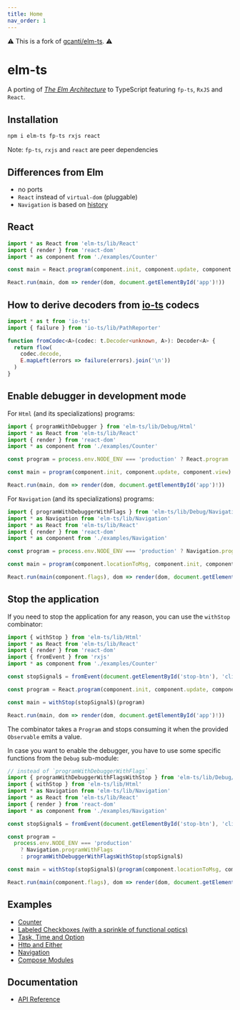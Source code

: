 ```yaml
---
title: Home
nav_order: 1
---
```


⚠️ This is a fork of [gcanti/elm-ts](https://github.com/gcanti/elm-ts). ⚠️

# elm-ts

A porting of [_The Elm Architecture_](https://guide.elm-lang.org/architecture/) to TypeScript featuring `fp-ts`, `RxJS` and `React`.

## Installation

```sh
npm i elm-ts fp-ts rxjs react
```

Note: `fp-ts`, `rxjs` and `react` are peer dependencies

## Differences from Elm

- no ports
- `React` instead of `virtual-dom` (pluggable)
- `Navigation` is based on [history](https://github.com/remix-run/history)

## React

```ts
import * as React from 'elm-ts/lib/React'
import { render } from 'react-dom'
import * as component from './examples/Counter'

const main = React.program(component.init, component.update, component.view)

React.run(main, dom => render(dom, document.getElementById('app')!))
```

## How to derive decoders from [io-ts](https://github.com/gcanti/io-ts) codecs

```ts
import * as t from 'io-ts'
import { failure } from 'io-ts/lib/PathReporter'

function fromCodec<A>(codec: t.Decoder<unknown, A>): Decoder<A> {
  return flow(
    codec.decode,
    E.mapLeft(errors => failure(errors).join('\n'))
  )
}
```

## Enable debugger in development mode

For `Html` (and its specializations) programs:

```ts
import { programWithDebugger } from 'elm-ts/lib/Debug/Html'
import * as React from 'elm-ts/lib/React'
import { render } from 'react-dom'
import * as component from './examples/Counter'

const program = process.env.NODE_ENV === 'production' ? React.program : programWithDebugger

const main = program(component.init, component.update, component.view)

React.run(main, dom => render(dom, document.getElementById('app')!))
```

For `Navigation` (and its specializations) programs:

```ts
import { programWithDebuggerWithFlags } from 'elm-ts/lib/Debug/Navigation'
import * as Navigation from 'elm-ts/lib/Navigation'
import * as React from 'elm-ts/lib/React'
import { render } from 'react-dom'
import * as component from './examples/Navigation'

const program = process.env.NODE_ENV === 'production' ? Navigation.programWithFlags : programWithDebuggerWithFlags

const main = program(component.locationToMsg, component.init, component.update, component.view)

React.run(main(component.flags), dom => render(dom, document.getElementById('app')!))
```

## Stop the application

If you need to stop the application for any reason, you can use the `withStop` combinator:

```ts
import { withStop } from 'elm-ts/lib/Html'
import * as React from 'elm-ts/lib/React'
import { render } from 'react-dom'
import { fromEvent } from 'rxjs'
import * as component from './examples/Counter'

const stopSignal$ = fromEvent(document.getElementById('stop-btn'), 'click')

const program = React.program(component.init, component.update, component.view)

const main = withStop(stopSignal$)(program)

React.run(main, dom => render(dom, document.getElementById('app')!))
```

The combinator takes a `Program` and stops consuming it when the provided `Observable` emits a value.

In case you want to enable the debugger, you have to use some specific functions from the `Debug` sub-module:

```ts
// instead of `programWithDebuggerWithFlags`
import { programWithDebuggerWithFlagsWithStop } from 'elm-ts/lib/Debug/Navigation'
import { withStop } from 'elm-ts/lib/Html'
import * as Navigation from 'elm-ts/lib/Navigation'
import * as React from 'elm-ts/lib/React'
import { render } from 'react-dom'
import * as component from './examples/Navigation'

const stopSignal$ = fromEvent(document.getElementById('stop-btn'), 'click')

const program =
  process.env.NODE_ENV === 'production'
    ? Navigation.programWithFlags
    : programWithDebuggerWithFlagsWithStop(stopSignal$)

const main = withStop(stopSignal$)(program(component.locationToMsg, component.init, component.update, component.view))

React.run(main(component.flags), dom => render(dom, document.getElementById('app')!))
```

## Examples

- [Counter](examples/Counter.tsx)
- [Labeled Checkboxes (with a sprinkle of functional optics)](examples/LabeledCheckboxes.tsx)
- [Task, Time and Option](examples/Task.tsx)
- [Http and Either](examples/Http.tsx)
- [Navigation](examples/Navigation.tsx)
- [Compose Modules](examples/ComposeModules/index.tsx)

## Documentation

- [API Reference](https://gcanti.github.io/elm-ts)
